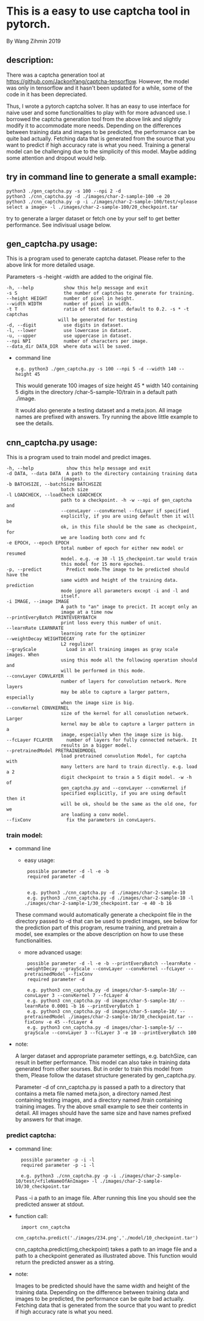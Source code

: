 # This is a easy to use captcha tool in pytorch.
By Wang Zihmin 2019

## description:

There was a captcha generation tool at https://github.com/JackonYang/captcha-tensorflow. However, the model was only in tensorflow and it hasn't been updated for a while, some of the code in it has been depreciated.

Thus, I wrote a pytorch captcha solver. It has an easy to use interface for naive user and some functionalities to play with for more advanced use. I borrowed the captcha generation tool from the above link and slightly modify it to accommodate more needs. Depending on the differences between training data and images to be predicted, the performance can be quite bad actually. Fetching data that is generated from the source that you want to predict if high accuracy rate is what you need. Training a general model can be challenging due to the simplicity of this model. Maybe adding some attention and dropout would help.

## try in command line to generate a small example:

    python3 ./gen_captcha.py -s 100 --npi 2 -d
    python3 ./cnn_captcha.py -d ./images/char-2-sample-100 -e 20
    python3 ./cnn_captcha.py -p -i ./images/char-2-sample-100/test/<please select a image> -l ./images/char-2-sample-100/20_checkpoint.tar

try to generate a larger dataset or fetch one by your self to get better performance. See indivisual usage below.

## gen_captcha.py usage:

This is a program used to generate captcha dataset. Please refer to the above link for more detailed usage.
  
Parameters -s -height -width are added to the original file. 
  

    -h, --help           show this help message and exit
    -s S                 the number of captchas to generate for training.
    --height HEIGHT      number of pixel in height.
    --width WIDTH        number of pixel in width.
    -t T                 ratio of test dataset. default to 0.2. -s * -t captchas
                       will be generated for testing
    -d, --digit          use digits in dataset.
    -l, --lower          use lowercase in dataset.
    -u, --upper          use uppercase in dataset.
    --npi NPI            number of characters per image.
    --data_dir DATA_DIR  where data will be saved.


  * command line
  

        
        e.g. python3 ./gen_captcha.py -s 100 --npi 5 -d --width 140 --height 45 
    This would generate 100 images of size height 45 * width 140 containing 5 digits in the directory /char-5-sample-10/train in a default path ./image. 
    
    It would also generate a testing dataset and a meta.json. All image names are prefixed with answers. Try running the above little example to see the details. 
        

## cnn_captcha.py usage: 
This is a program used to train model and predict images.

    -h, --help            show this help message and exit
    -d DATA, --data DATA  A path to the directory containing training data
                        (images).
    -b BATCHSIZE, --batchSize BATCHSIZE
                        batch size
    -l LOADCHECK, --loadCheck LOADCHECK
                        path to a checkpoint. -h -w --npi of gen_captcha and
                        --convLayer --convKernel --fcLayer if specified
                        explicitly, if you are using default then it will be
                        ok, in this file should be the same as checkpoint, for
                        we are loading both conv and fc
    -e EPOCH, --epoch EPOCH
                        total number of epoch for either new model or resumed
                        model. e.g. -e 30 -l 15_checkpoint.tar would train
                        this model for 15 more epoches.
    -p, --predict         Predict mode.The image to be predicted should have the
                        same width and height of the training data. prediction
                        mode ignore all parameters except -i and -l and
                        itself.
    -i IMAGE, --image IMAGE
                        A path to "an" image to precict. It accept only an
                        image at a time now
    --printEveryBatch PRINTEVERYBATCH
                        print loss every this number of unit.
    --learnRate LEARNRATE
                        learning rate for the optimizer
    --weightDecay WEIGHTDECAY
                        L2 regulizer
    --grayScale           Load in all training images as gray scale images. When
                        using this mode all the following operation should and
                        will be performed in this mode.
    --convLayer CONVLAYER
                        number of layers for convolution network. More layers
                        may be able to capture a larger pattern, especially
                        when the image size is big.
    --convKernel CONVKERNEL
                        size of the kernel for all convolution network. Larger
                        kernel may be able to capture a larger pattern in a
                        image, especially when the image size is big.
    --fcLayer FCLAYER     number of layers for fully connected network. It
                        results in a bigger model.
    --pretrainedModel PRETRAINEDMODEL
                        load pretrained convolution Model, for captcha with
                        many letters are hard to train directly. e.g. load a 2
                        digit checkpoint to train a 5 digit model. -w -h of
                        gen_captcha.py and --convLayer --convKernel if
                        specified explicitly, if you are using default then it
                        will be ok, should be the same as the old one, for we
                        are loading a conv model.
    --fixConv             fix the parameters in convLayers.


### train model:
    

* command line
 
    *  easy usage:
            
            possible parameter -d -l -e -b
            required parameter -d

            
            e.g. python3 ./cnn_captcha.py -d ./images/char-2-sample-10
            e.g. python3 ./cnn_captcha.py -d ./images/char-2-sample-10 -l ./images/char-2-sample-1/30_checkpoint.tar -e 40 -b 16
    These command would automatically generate a checkpoint file in the directory passed to -d that can be used to predict images, see below for the prediction part of this program, resume training, and pretrain a model, see examples or the above description on how to use these functionalities.
     * more advanced usage:

            possible parameter -d -l -e -b --printEveryBatch --learnRate --weightDecay --grayScale --convLayer --convKernel --fcLayer --pretrainedModel --fixConv
            required parameter -d

            e.g. python3 cnn_captcha.py -d images/char-5-sample-10/ --convLayer 3 --convKernel 7 --fcLayer 4
            e.g. python3 cnn_captcha.py -d images/char-5-sample-10/ --learnRate 0.0001 -b 16 --printEveryBatch 1 
            e.g. python3 cnn_captcha.py -d images/char-5-sample-10/ --pretrainedModel ./images/char-2-sample-10/30_checkpoint.tar --fixConv -e 45 --fcLayer 4
            e.g. python3 cnn_captcha.py -d images/char-1-sample-5/ --grayScale --convLayer 3 --fcLayer 3 -e 10 --printEveryBatch 100
	
* note:
         
    A larger dataset and appropriate parameter settings, e.g. batchSize, can result in better performance. This model can also take in training data generated from other sourses. But in order to train this model from them, Please follow the dataset structure generated by gen_captcha.py.
    
    Parameter -d of cnn_captcha.py is passed a path to a directory that contains a meta file named meta.json, a directory named /test containing testing images, and a directory named /train containing training images. Try the above small example to see their contents in detail. All images should have the same size and have names prefixed by answers for that image.
  


### predict captcha:
            

* command line:

        possible parameter -p -i -l
        required parameter -p -i -l
        
        e.g. python3 ./cnn_captcha.py -p -i ./images/char-2-sample-10/test/<fileNameOfAnImage> -l ./images/char-2-sample-10/30_checkpoint.tar
    Pass -i a path to an image file. After running this line you should see the predicted answer at stdout.
            
* function call:
        
        import cnn_captcha
        cnn_captcha.predict('./images/234.png','./model/10_checkpoint.tar')
    cnn_captcha.predict(img,checkpoint) takes a path to an image file and a path to a checkpoint generated as illustrated above. This function would return the predicted answer as a string.
* note:
          
    Images to be predicted should have the same width and height of the training data. Depending on the difference between training data and images to be predicted, the performance can be quite bad actually. Fetching data that is generated from the source that you want to predict if high accuracy rate is what you need.

